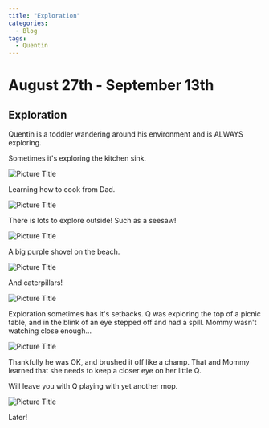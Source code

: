 ```yaml
---
title: "Exploration"
categories:
  - Blog
tags:
  - Quentin
---
```


# August 27th - September 13th

## Exploration

Quentin is a toddler wandering around his environment and is ALWAYS exploring.

Sometimes it's exploring the kitchen sink.

![Picture Title](/assets/images/sink.jpg)

Learning how to cook from Dad.

![Picture Title](/assets/images/cookingwithdad.jpg)

There is lots to explore outside! Such as a seesaw!

![Picture Title](/assets/images/seesaw.jpg)

A big purple shovel on the beach.

![Picture Title](/assets/images/purpleshovel.jpg)

And caterpillars!

![Picture Title](/assets/images/caterpillar.jpg)

Exploration sometimes has it's setbacks. Q was exploring the top of a picnic table, and in the blink of an eye stepped off and had a spill. Mommy wasn't watching close enough...

![Picture Title](/assets/images/bruise.jpg)

Thankfully he was OK, and brushed it off like a champ. That and Mommy learned that she needs to keep a closer eye on her little Q.

Will leave you with Q playing with yet another mop.

![Picture Title](/assets/images/rehobothmop.jpg)

Later!

